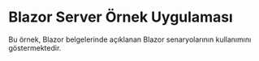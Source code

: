 # <a name="blazor-server-sample-app"></a>Blazor Server Örnek Uygulaması

Bu örnek, Blazor belgelerinde açıklanan Blazor senaryolarının kullanımını göstermektedir.
